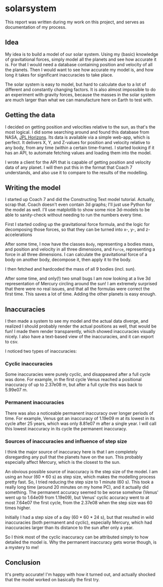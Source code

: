 # solarsystem


This report was written during my work on this project, and serves as documentation of my process.

## Idea
My idea is to build a model of our solar system. Using my (basic) knowledge of gravitational forces, simply model
all the planets and see how accurate it is. For that I would need a database
containing position and velocity of all the planets. Then I would want to see how accurate my model is,
and how long it takes for significant inaccuracies to take place.

The solar system is easy to model, but hard to calculate due to a lot of different and constantly changing factors.
It is also almost impossible to do an experiment with gravity forces,
because the masses in the solar system are much larger than what we can manufacture here on Earth to test with.

## Getting the data
I decided on getting position and velocities relative to the sun, as that's the most logical.
I did some searching around and found this database from NASA, [JPL Horizons](https://ssd.jpl.nasa.gov/horizons/).
Its data is available via a simple web-app, which is perfect. It delivers X, Y, and Z-values for position and velocity
relative to any body, from any time (within a certain time-frame). I started looking if it has an API, to automate fetching values and
loading them into the model.

I wrote a client for the API that is capable of getting position and velocity data of any planet.
I will then put this in the format that Coach 7 understands, and also use it to compare to the results of the modelling.

## Writing the model
I started up Coach 7 and did the Constructing Text model tutorial.
Actually, scrap that. Coach doesn't even contain 3d graphs; I'll just use Python for the model as well.
I'll use matplotlib to show some nice 3d-models to be able to sanity-check without needing to run the numbers every time.

First I started coding up the gravitational force formula, and the logic for decomposing those forces, so that
they can be turned into x-, y-, and z-accelerations

After some time, I now have the classes `Body`, representing a bodies mass, and position and velocity in all three dimensions,
and `Force`, representing a force in all three dimensions. I can calculate the gravitational force of a body on another body,
decompose it, then apply it to the body.

I then fetched and hardcoded the mass of all 9 bodies (incl. sun).

After some time, and only(!) two small bugs I am now looking at a live 3d representation of Mercury circling around the sun!
I am extremely surprised that there were no real issues, and that all the formulas were correct the first time.
This saves a lot of time. Adding the other planets is easy enough.

## Inaccuracies

I then made a system to see my model and the actual data diverge, and realized I should probably
render the actual positions as well, that would be fun! I made them render transparently,
which showed inaccuracies visually nicely. I also have a text-based view of the inaccuracies, and it can export to csv.

I noticed two types of inaccuracies:

### Cyclic inaccuracies
Some inaccuracies were purely cyclic, and disappeared after a full cycle was done. For example, in the first cycle
Venus reached a positional inaccuracy of up to 2.37e08 m, but after a full cycle this was back to 5.99e07 m.

### Permanent inaccuracies
There was also a noticeable permanent inaccuracy over longer periods of time. For example, Venus got an inaccuracy of 1.19e09 m
at its lowest in its cycle after 25 years, which was only 8.81e07 m after a single year. I will call this
lowest inaccuracy in its cycle the permanent inaccuracy.

### Sources of inaccuracies and influence of step size
I think the major source of inaccuracy here is that I am completely disregarding any pull that the planets have on the sun.
This probably especially affect Mercury, which is the closest to the sun.

An obvious possible source of inaccuracy is the step size of the model. I am using an hour (60 * 60 s) as step size,
which makes the modelling process pretty fast. So, I tried reducing the step size to 1 minute (60 s). This took a really long time
(around 20 minutes on my home PC), and it actually did something. The permanent accuracy seemed to be worse somehow
(Venus' went up to 1.64e09 from 1.19e09), but Venus' cyclic accuracy went to at most 7.64e07 the first cycle, from the 2.37e08 when the
step size was 60 times higher.

Initially I had a step size of a day (60 * 60 * 24 s), but that resulted in wild inaccuracies (both permanent and cyclic),
especially Mercury, which had inaccuracies larger than its distance to the sun after only a year.

So I think most of the cyclic inaccuracy can be attributed simply to how detailed the model is.
Why the permanent inaccuracy gets worse though, is a mystery to me!

## Conclusion
It's pretty accurate! I'm happy with how it turned out, and actually shocked that the model worked on basically the first try.
